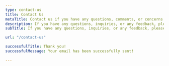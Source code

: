 ```yaml
---
type: contact-us
title: Contact Us
metaTitle: Contact us if you have any questions, comments, or concerns.
description: If you have any questions, inquiries, or any feedback, please send us a message
subTitle: If you have any questions, inquiries, or any feedback, please send us a message

url: "/contact-us"

successfulTitle: Thank you!
successfulMessage: Your email has been successfully sent!

---
```

